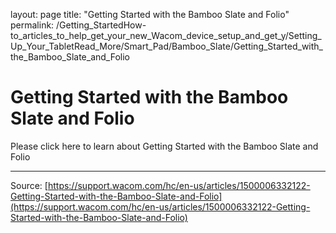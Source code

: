layout: page
title: "Getting Started with the Bamboo Slate and Folio"
permalink: /Getting_StartedHow-to_articles_to_help_get_your_new_Wacom_device_setup_and_get_y/Setting_Up_Your_TabletRead_More/Smart_Pad/Bamboo_Slate/Getting_Started_with_the_Bamboo_Slate_and_Folio

# Getting Started with the Bamboo Slate and Folio

Please click here to learn about Getting Started with the Bamboo Slate and Folio

---
Source: [https://support.wacom.com/hc/en-us/articles/1500006332122-Getting-Started-with-the-Bamboo-Slate-and-Folio](https://support.wacom.com/hc/en-us/articles/1500006332122-Getting-Started-with-the-Bamboo-Slate-and-Folio)
